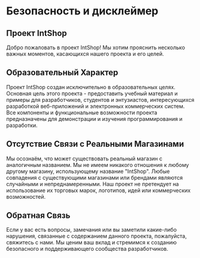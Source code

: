 # Безопасность и дисклеймер

## Проект IntShop
Добро пожаловать в проект IntShop! Мы хотим прояснить несколько важных моментов, касающихся нашего проекта и его целей.

## Образовательный Характер
Проект IntShop создан исключительно в образовательных целях. Основная цель этого проекта - предоставить учебный материал и примеры для разработчиков, студентов и энтузиастов, интересующихся разработкой веб-приложений и электронных коммерческих систем. Все компоненты и функциональные возможности проекта предназначены для демонстрации и изучения программирования и разработки.

## Отсутствие Связи с Реальными Магазинами
Мы осознаём, что может существовать реальный магазин с аналогичным названием. Мы не имеем никакого отношения к любому другому магазину, использующему название "IntShop". Любые совпадения с существующими магазинами или брендами являются случайными и непреднамеренными. Наш проект не претендует на использование их торговых марок, логотипов, идей или коммерческих возможностей.

## Обратная Связь
Если у вас есть вопросы, замечания или вы заметили какие-либо нарушения, связанные с содержанием данного проекта, пожалуйста, свяжитесь с нами. Мы ценим ваш вклад и стремимся к созданию безопасного и поддерживающего сообщества разработчиков.
